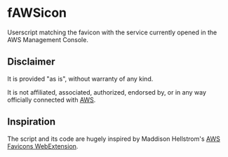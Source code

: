 # fAWSicon

Userscript matching the favicon with the service currently opened in the AWS Management Console.

## Disclaimer

It is provided "as is", without warranty of any kind.

It is not affiliated, associated, authorized, endorsed by, or in any way officially connected with [AWS](https://aws.amazon.com/).

## Inspiration

The script and its code are hugely inspired by Maddison Hellstrom's [AWS Favicons WebExtension](https://github.com/b0o/aws-favicons-webextension).

